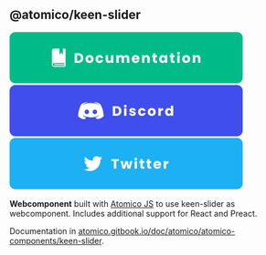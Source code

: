 ## @atomico/keen-slider

[![doc](https://raw.githubusercontent.com/atomicojs/atomico/brand/link-to-doc.svg)](https://atomico.gitbook.io/doc/atomico/atomico-components/keen-slider) [![Discord](https://raw.githubusercontent.com/atomicojs/atomico/brand/link-to-discord.svg)](https://discord.gg/7z3rNhmkNE) [![Twitter](https://raw.githubusercontent.com/atomicojs/atomico/brand/link-to-twitter.svg)](https://twitter.com/atomicojs)

**Webcomponent** built with [Atomico JS](https://atomicojs.dev) to use keen-slider as webcomponent. Includes additional support for React and Preact.

Documentation in [atomico.gitbook.io/doc/atomico/atomico-components/keen-slider](https://atomico.gitbook.io/doc/atomico/atomico-components/keen-slider).
